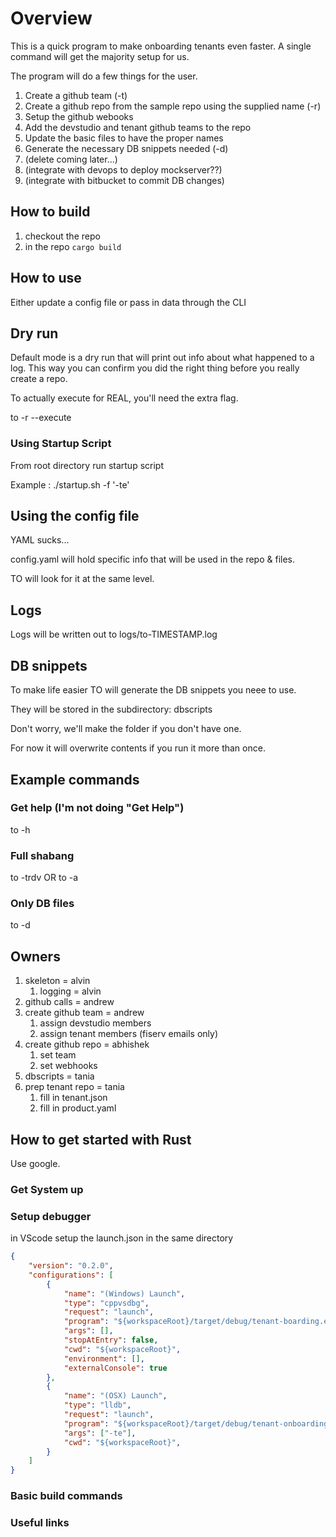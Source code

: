 # Overview

This is a quick program to make onboarding tenants even faster.  A single command will get the majority setup for us.

The program will do a few things for the user.

1. Create a github team (-t)
2. Create a github repo from the sample repo using the supplied name (-r)
3. Setup the github webooks
4. Add the devstudio and tenant github teams to the repo
5. Update the basic files to have the proper names
6. Generate the necessary DB snippets needed (-d)
7. (delete coming later...)
8. (integrate with devops to deploy mockserver??)
9. (integrate with bitbucket to commit DB changes)

## How to build

1. checkout the repo
2. in the repo `cargo build`

## How to use

Either update a config file or pass in data through the CLI

## Dry run

Default mode is a dry run that will print out info about what happened to a log.  This way you can confirm you did the right thing before you really create a repo.

To actually execute for REAL, you'll need the extra flag.

to -r --execute

### Using Startup Script

From root directory run startup script

Example :  ./startup.sh -f '-te'

## Using the config file

YAML sucks...

config.yaml will hold specific info that will be used in the repo & files.

TO will look for it at the same level.

## Logs

Logs will be written out to logs/to-TIMESTAMP.log

## DB snippets

To make life easier TO will generate the DB snippets you neee to use.

They will be stored in the subdirectory: dbscripts

Don't worry, we'll make the folder if you don't have one.

For now it will overwrite contents if you run it more than once.

## Example commands

### Get help (I'm not doing "Get Help")

to -h

### Full shabang

to -trdv  OR to -a

### Only DB files

to -d

## Owners

1. skeleton = alvin
   1. logging = alvin
2. github calls = andrew
3. create github team = andrew
   1. assign devstudio members
   2. assign tenant members (fiserv emails only)
4. create github repo = abhishek
   1. set team
   2. set webhooks
5. dbscripts = tania
6. prep tenant repo = tania
   1. fill in tenant.json
   2. fill in product.yaml


## How to get started with Rust

Use google.

### Get System up

### Setup debugger

in VScode setup the launch.json in the same directory

```json
{
    "version": "0.2.0",
    "configurations": [
        {
            "name": "(Windows) Launch",
            "type": "cppvsdbg",
            "request": "launch",
            "program": "${workspaceRoot}/target/debug/tenant-boarding.exe",
            "args": [],
            "stopAtEntry": false,
            "cwd": "${workspaceRoot}",
            "environment": [],
            "externalConsole": true
        },
        {
            "name": "(OSX) Launch",
            "type": "lldb",
            "request": "launch",
            "program": "${workspaceRoot}/target/debug/tenant-onboarding",
            "args": ["-te"],
            "cwd": "${workspaceRoot}",
        }
    ]
}
```

### Basic build commands

### Useful links